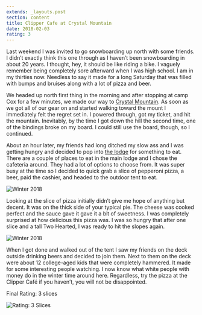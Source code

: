 ```yaml
---
extends: _layouts.post
section: content
title: Clipper Cafe at Crystal Mountain
date: 2018-02-03
rating: 3
---
```


Last weekend I was invited to go snowboarding up north with some friends. I didn’t exactly think this one through as I haven’t been snowboarding in about 20 years. I thought, hey, it should be like riding a bike. I vaguely remember being completely sore afterward when I was high school. I am in my thirties now. Needless to say it made for a long Saturday that was filled with bumps and bruises along with a lot of pizza and beer.

We headed up north first thing in the morning and after stopping at camp Cox for a few minutes, we made our way to [Crystal Mountain](http://www.crystalmountain.com/). As soon as we got all of our gear on and started walking toward the mount I immediately felt the regret set in. I powered through, got my ticket, and hit the mountain. Inevitably, by the time I got down the hill the second time, one of the bindings broke on my board. I could still use the board, though, so I continued.

About an hour later, my friends had long ditched my slow ass and I was getting hungry and decided to pop into [the lodge](http://www.crystalmountain.com/about/dining#Quick-N-Simple) for something to eat. There are a couple of places to eat in the main lodge and I chose the cafeteria around. They had a lot of options to choose from. It was super busy at the time so I decided to quick grab a slice of pepperoni pizza, a beer, paid the cashier, and headed to the outdoor tent to eat.

![Winter 2018](https://farm5.staticflickr.com/4704/39268406985_e77826b7c2.jpg)

Looking at the slice of pizza initially didn’t give me hope of anything but decent. It was on the thick side of your typical pie. The cheese was cooked perfect and the sauce gave it gave it a bit of sweetness. I was completely surprised at how delicious this pizza was. I was so hungry that after one slice and a tall Two Hearted, I was ready to hit the slopes again.

![Winter 2018](https://farm5.staticflickr.com/4702/40167282501_ce1340188e.jpg)

When I got done and walked out of the tent I saw my friends on the deck outside drinking beers and decided to join them. Next to them on the deck were about 12 college-aged kids that were completely hammered. It made for some interesting people watching. I now know what white people with money do in the winter time around here. Regardless, try the pizza at the Clipper Café if you haven’t, you will not be disappointed.

Final Rating: 3 slices

![Rating: 3 Slices](/assets/img/pizza3_sm.jpg)